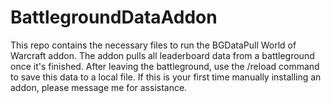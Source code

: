 # BattlegroundDataAddon
This repo contains the necessary files to run the BGDataPull World of Warcraft addon. The addon pulls all leaderboard data from a battleground once it's finished.
After leaving the battleground, use the /reload command to save this data to a local file.
If this is your first time manually installing an addon, please message me for assistance.
